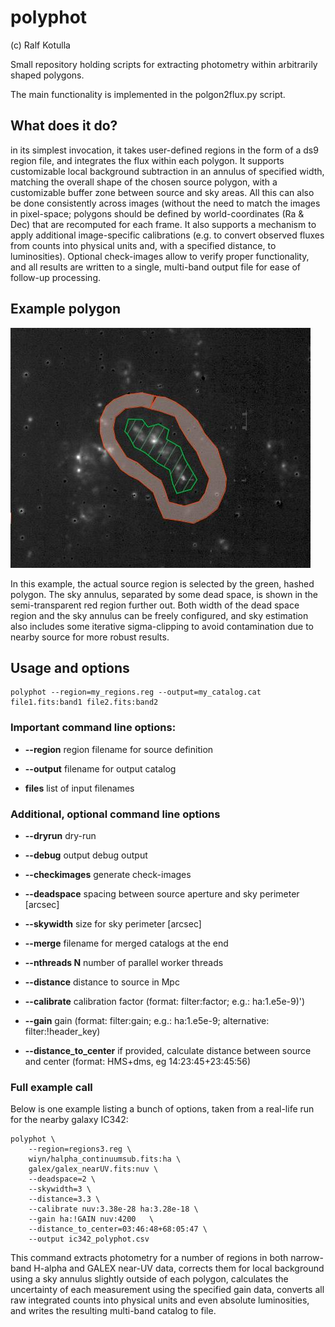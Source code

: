 # polyphot
(c) Ralf Kotulla


Small repository holding scripts for extracting photometry within arbitrarily shaped polygons.

The main functionality is implemented in the polgon2flux.py script.


## What does it do?

in its simplest invocation, it takes user-defined regions in the form of a ds9 region file, and integrates the 
flux within each polygon. It supports customizable local background subtraction 
in an annulus of specified width, matching the overall shape of the chosen source 
polygon, with a customizable buffer zone between source and sky areas. All this can 
also be done consistently across images (without the need to match the images in 
pixel-space; polygons should be defined by world-coordinates (Ra & Dec) that are
recomputed for each frame. It also supports a mechanism to apply additional 
image-specific calibrations (e.g. to convert observed fluxes from counts into physical 
units and, with a specified distance, to luminosities). Optional check-images allow to verify 
proper functionality, and all results are written to a single, multi-band output file for ease of 
follow-up processing.

## Example polygon

![example polygon](docs/source/_static/demo_ic342.jpg)

In this example, the actual source region is selected by the green, 
hashed polygon. The sky annulus, separated by some dead space, is shown in 
the semi-transparent red region further out. Both width of the dead space
region and the sky annulus can be freely configured, and sky estimation also
includes some iterative sigma-clipping to avoid contamination due to nearby 
source for more robust results.

## Usage and options

    polyphot --region=my_regions.reg --output=my_catalog.cat file1.fits:band1 file2.fits:band2

### Important command line options:

* **--region** region filename for source definition

* **--output** filename for output catalog

* **files** list of input filenames

### Additional, optional command line options

* **--dryrun**
  dry-run 

* **--debug** output debug output

* **--checkimages** generate check-images

* **--deadspace** spacing between source aperture and sky perimeter [arcsec]

* **--skywidth** size for sky perimeter [arcsec]

* **--merge** filename for merged catalogs at the end

* **--nthreads N** number of parallel worker threads

* **--distance** distance to source in Mpc

* **--calibrate** calibration factor (format: filter:factor; e.g.: ha:1.e5e-9)')

* **--gain** gain (format: filter:gain; e.g.: ha:1.e5e-9; 
alternative: filter:!header_key)

* **--distance_to_center** if provided, calculate distance between source 
and center (format: HMS+dms, eg 14:23:45+23:45:56)



### Full example call

Below is one example listing a bunch of options, taken from a real-life run for the nearby galaxy IC342:

    polyphot \
        --region=regions3.reg \
        wiyn/halpha_continuumsub.fits:ha \
   	    galex/galex_nearUV.fits:nuv \
        --deadspace=2 \
        --skywidth=3 \
	    --distance=3.3 \
        --calibrate nuv:3.38e-28 ha:3.28e-18 \
	    --gain ha:!GAIN nuv:4200   \
        --distance_to_center=03:46:48+68:05:47 \
	    --output ic342_polyphot.csv

This command extracts photometry for a number of regions in both narrow-band H-alpha and GALEX near-UV data, 
corrects them for local background using a sky annulus slightly outside of each polygon, calculates the 
uncertainty of each measurement using the specified gain data, converts all raw integrated counts into physical
units and even absolute luminosities, and writes the resulting multi-band catalog to file.
